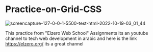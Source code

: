# Practice-on-Grid-CSS
![screencapture-127-0-0-1-5500-test-html-2022-10-19-03_01_44](https://user-images.githubusercontent.com/114946282/196573195-701d5ffa-0835-482d-b8c9-be6f463c99a2.png)

This practice from "Elzero Web School" Assignments
its an youtube channel to tech web development in arabic
and here is the link https://elzero.org/
its a great channel


